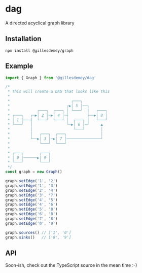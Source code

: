 # dag

A directed acyclical graph library

## Installation

`npm install @gillesdemey/graph`

## Example

```javascript
import { Graph } from '@gillesdemey/dag'

/*
 * This will create a DAG that looks like this
 *
 *                           ┌───┐
 *                         ┌▶│ 5 │──┐
 *            ┌───┐  ┌───┐ │ └───┘  │   ┌───┐
 * ┌───┐   ┌─▶│ 2 │─▶│ 4 │─┤        ├──▶│ 8 │
 * │ 1 │───┤  └───┘  └───┘ │  ┌───┐ │   └───┘
 * └───┘   │               └─▶│ 6 │─┘     ▲
 *         │                  └───┘       │
 *         │   ┌───┐  ┌───┐               │
 *         └──▶│ 3 │─▶│ 7 │───────────────┘
 *             └───┘  └───┘
 *
 * ┌───┐       ┌───┐
 * │ 0 │──────▶│ 9 │
 * └───┘       └───┘
 */
const graph = new Graph()

graph.setEdge('1', '2')
graph.setEdge('1', '3')
graph.setEdge('2', '4')
graph.setEdge('3', '7')
graph.setEdge('4', '5')
graph.setEdge('4', '6')
graph.setEdge('5', '8')
graph.setEdge('6', '8')
graph.setEdge('7', '8')
graph.setEdge('0', '9')

graph.sources() // ['1', '0']
graph.sinks()   // ['8', '9']

```

## API

Soon-ish, check out the TypeScript source in the mean time :-)
